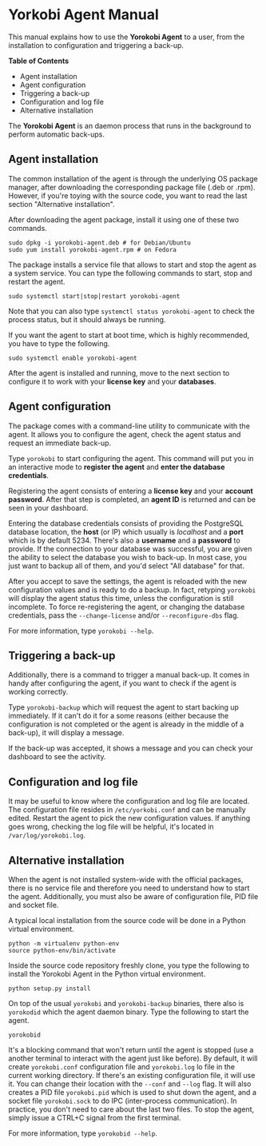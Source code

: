 # Yorkobi Agent Manual

This manual explains how to use the **Yorokobi Agent** to a user, from the
installation to configuration and triggering a back-up.

**Table of Contents**

- Agent installation
- Agent configuration
- Triggering a back-up
- Configuration and log file
- Alternative installation

The **Yorokobi Agent** is an daemon process that runs in the background to
perform automatic back-ups.

## Agent installation

The common installation of the agent is through the underlying OS package
manager, after downloading the corresponding package file (.deb or .rpm).
However, if you're toying with the source code, you want to read the last
section "Alternative installation".

After downloading the agent package, install it using one of these two commands.

```
sudo dpkg -i yorokobi-agent.deb # for Debian/Ubuntu
sudo yum install yorokobi-agent.rpm # on Fedora
```

The package installs a service file that allows to start and stop the agent as
a system service. You can type the following commands to start, stop and
restart the agent.

```
sudo systemctl start|stop|restart yorokobi-agent
```

Note that you can also type `systemctl status yorokobi-agent` to check the
process status, but it should always be running.

If you want the agent to start at boot time, which is highly recommended, you
have to type the following.

```
sudo systemctl enable yorokobi-agent
```

After the agent is installed and running, move to the next section to configure
it to work with your **license key** and your **databases**.

## Agent configuration

The package comes with a command-line utility to communicate with the agent.
It allows you to configure the agent, check the agent status and request an
immediate back-up.

Type `yorokobi` to start configuring the agent. This command will put you in an
interactive mode to **register the agent** and **enter the database
credentials**.

Registering the agent consists of entering a **license key** and your **account
password**. After that step is completed, an **agent ID** is returned and can
be seen in your dashboard.

Entering the database credentials consists of providing the PostgreSQL database
location, the **host** (or IP) which usually is *localhost* and a **port** which
is by default 5234. There's also a **username** and a **password** to provide.
If the connection to your database was successful, you are given the ability to
select the database you wish to back-up. In most case, you just want to backup
all of them, and you'd select "All database" for that.

After you accept to save the settings, the agent is reloaded with the new
configuration values and is ready to do a backup. In fact, retyping `yorokobi`
will display the agent status this time, unless the configuration is still
incomplete. To force re-registering the agent, or changing the database
credentials, pass the `--change-license` and/or `--reconfigure-dbs` flag.

For more information, type `yorokobi --help`.

## Triggering a back-up

Additionally, there is a command to trigger a manual back-up. It comes in handy
after configuring the agent, if you want to check if the agent is working
correctly.

Type `yorokobi-backup` which will request the agent to start backing up
immediately. If it can't do it for a some reasons (either because the
configuration is not completed or the agent is already in the middle of a
back-up), it will display a message.

If the back-up was accepted, it shows a message and you can check your dashboard
to see the activity.

## Configuration and log file

It may be useful to know where the configuration and log file are located. The
configuration file resides in `/etc/yorkobi.conf` and can be manually edited.
Restart the agent to pick the new configuration values. If anything goes wrong,
checking the log file will be helpful, it's located in `/var/log/yorokobi.log`.

## Alternative installation

When the agent is not installed system-wide with the official packages, there
is no service file and therefore you need to understand how to start the agent.
Additionally, you must also be aware of configuration file, PID file and socket
file.

A typical local installation from the source code will be done in a Python
virtual environment.

```
python -m virtualenv python-env
source python-env/bin/activate
```

Inside the source code repository freshly clone, you type the following to
install the Yorokobi Agent in the Python virtual environment.

```
python setup.py install
```

On top of the usual `yorokobi` and `yorokobi-backup` binaries, there also is
`yorokodid` which the agent daemon binary. Type the following to start the
agent.

```
yorokobid
```

It's a blocking command that won't return until the agent is stopped (use a
another terminal to interact with the agent just like before). By default, it
will create `yorokobi.conf` configuration file and `yorokobi.log` lo file in
the current working directory. If there's an existing configuration file, it
will use it. You can change their location with the `--conf` and `--log` flag.
It will also creates a PID file `yorokobi.pid` which is used to shut down the
agent, and a socket file `yorokobi.sock` to do IPC (inter-process
communication). In practice, you don't need to care about the last two files.
To stop the agent, simply issue a CTRL+C signal from the first terminal.

For more information, type `yorokobid --help`.
